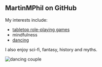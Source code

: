 ## MartinMPhil on GitHub

My interests include:

- [tabletop role-playing games](https://enchantedstar.co.uk/)
- mindfulness
- [dancing](http://www.dancewith.co.uk/)

I also enjoy sci-fi, fantasy, history and myths.


![dancing couple](http://www.dancewith.co.uk/images/dancing-couple-2016-02-01.svg)
